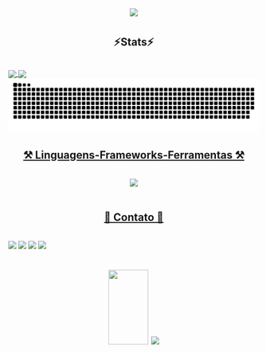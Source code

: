 <h1 align="center">
<img src="https://readme-typing-svg.herokuapp.com/?font=Righteous&size=35&center=true&vCenter=true&width=500&height=70&duration=4000&lines=olá!+👋;+me+chamo+Thiago!;" />
</h1>

<h2 align="center" >⚡Stats⚡</h2>
<br>

<div>
    <a href="https://github.com/thiago9852">
    <img  align="center" height="180em" src="https://github-readme-stats.vercel.app/api?username=thiago9852&show_icons=true&theme=midnight-purple&include_all_commits=true&count_private=true"/>
    <img  align="center" height="180em" src="https://github-readme-stats.vercel.app/api/top-langs/?username=thiago9852&layout=compact&langs_count=16&theme=midnight-purple"/>
</div>

<picture>
  <source media="(prefers-color-scheme: dark)" srcset="https://raw.githubusercontent.com/thiago9852/thiago9852/output/github-contribution-grid-snake-dark.svg">
  <source media="(prefers-color-scheme: light)" srcset="https://raw.githubusercontent.com/thiago9852/thiago9852/output/github-contribution-grid-snake.svg">
  <img alt="github contribution grid snake animation" src="https://raw.githubusercontent.com/thiago9852/thiago9852/output/github-contribution-grid-snake.svg">
</picture>

<h2 align="center" >⚒️ Linguagens-Frameworks-Ferramentas ⚒️</h2>
<br>
<div align="center" >
  <img src="https://skillicons.dev/icons?i=symfony,phpstorm,php,bootstrap,html,css,vscode,github,figma,git" />
</div><br>

<h2 align="center" >📱 Contato 📱</h2>
<br>

<div> 
  <a href="https://instagram.com/imthiiago" target="_blank"><img src="https://img.shields.io/badge/-Instagram-%23E4405F?style=for-the-badge&logo=instagram&logoColor=white" target="_blank"></a>
  <a href="https://discord.com/channels/@me/952899652913594368" target="_blank"><img src="https://img.shields.io/badge/Discord-7289DA?style=for-the-badge&logo=discord&logoColor=white" target="_blank"></a> 
  <a href = "mailto:dev.thiagodferreira@gmail.com"><img src="https://img.shields.io/badge/-Gmail-%23333?style=for-the-badge&logo=gmail&logoColor=white" target="_blank"></a>
  <a href="https://www.linkedin.com/in/thiago-ferreira-54491a278" target="_blank"><img src="https://img.shields.io/badge/-LinkedIn-%230077B5?style=for-the-badge&logo=linkedin&logoColor=white" target="_blank"></a>
</div>

<h1 align="center">
<img height="150em" width="80em"src="https://i.gifer.com/HTvN.gif">
<img src="https://readme-typing-svg.herokuapp.com/?font=Righteous&size=35&center=true&vCenter=true&width=500&height=70&duration=4000&lines=obrigado+pela+atenção!;" />
</h1>
